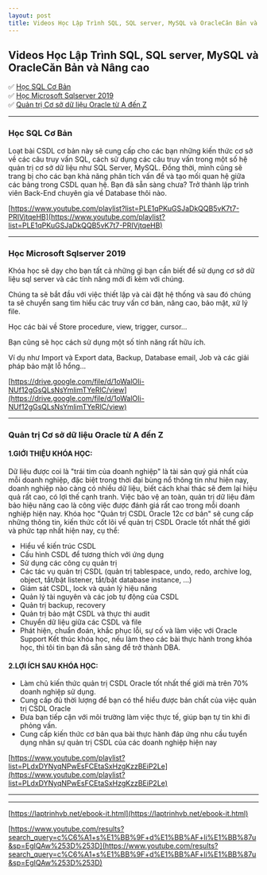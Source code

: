 ```yaml
---
layout: post
title: Videos Học Lập Trình SQL, SQL server, MySQL và OracleCăn Bản và Nâng cao
---
```


## Videos Học Lập Trình SQL, SQL server, MySQL và OracleCăn Bản và Nâng cao


✅ [Học SQL Cơ Bản](https://www.youtube.com/playlist?list=PLE1qPKuGSJaDkQQB5vK7t7-PRIVjtqeHB)  
✅ [Học Microsoft Sqlserver 2019](https://drive.google.com/file/d/1oWalOIi-NUf12gGsQLsNsYmlimTYeRlC/view)  
✅ [Quản trị Cơ sở dữ liệu Oracle từ A đến Z](https://www.youtube.com/playlist?list=PLdxDYNyqNPwEsFCEtaSxHzgKzzBEiP2Le)  

-----
### Học SQL Cơ Bản
Loạt bài CSDL cơ bản này sẽ cung cấp cho các bạn những kiến thức cơ sở về các câu truy vấn SQL, cách sử dụng các câu truy vấn trong một số hệ quản trị cơ sở dữ liệu như SQL Server, MySQL. Đồng thời, mình cũng sẽ trang bị cho các bạn khả năng phân tích vấn đề và tạo mối quan hệ giữa các bảng trong CSDL quan hệ. Bạn đã sẵn sàng chưa? Trở thành lập trình viên Back-End chuyên gia về Database thôi nào.

[https://www.youtube.com/playlist?list=PLE1qPKuGSJaDkQQB5vK7t7-PRIVjtqeHB](https://www.youtube.com/playlist?list=PLE1qPKuGSJaDkQQB5vK7t7-PRIVjtqeHB)

-----
### Học Microsoft Sqlserver 2019
Khóa học sẽ dạy cho bạn tất cả những gì bạn cần biết để sử dụng cơ sở dữ liệu sql server và các tính năng mới đi kèm với chúng.

Chúng ta sẽ bắt đầu với việc thiết lập và cài đặt hệ thống và sau đó chúng ta sẽ chuyển sang tìm hiểu các truy vấn cơ bản, nâng cao, bảo mật, xử lý file.

Học các bài về Store procedure, view, trigger, cursor...

Bạn cũng sẽ học cách sử dụng một số tính năng rất hữu ích.

Ví dụ như  Import và Export data, Backup, Database email, Job và các giải pháp bảo mật lỗ hổng...

[https://drive.google.com/file/d/1oWalOIi-NUf12gGsQLsNsYmlimTYeRlC/view](https://drive.google.com/file/d/1oWalOIi-NUf12gGsQLsNsYmlimTYeRlC/view)

-----
### Quản trị Cơ sở dữ liệu Oracle từ A đến Z
#### 1.GIỚI THIỆU KHÓA HỌC:
Dữ liệu được coi là "trái tim của doanh nghiệp" là tài sản quý giá nhất của mỗi doanh nghiệp, đặc biệt trong thời đại bùng nổ thông tin như hiện nay, doanh nghiệp nào càng có nhiều dữ liệu, biết cách khai thác sẽ đem lại hiệu quả rất cao, có lợi thế cạnh tranh. Việc bảo vệ an toàn, quản trị dữ liệu đảm bảo hiệu năng cao là công việc được đánh giá rất cao trong mỗi doanh nghiệp hiện nay.
Khóa học "Quản trị CSDL Oracle 12c cơ bản" sẽ cung cấp những thông tin, kiến thức cốt lõi về quản trị CSDL Oracle tốt nhất thế giới và phức tạp nhất hiện nay, cụ thể:
 - Hiểu về kiến trúc CSDL
 - Cấu hình CSDL để tương thích với ứng dụng
 - Sử dụng các công cụ quản trị
 - Các tác vụ quản trị CSDL (quản trị tablespace, undo, redo, archive log, object, tắt/bật listener, tắt/bật database instance, …)
 - Giám sát CSDL, lock và quản lý hiệu năng
 - Quản lý tài nguyên và các job tự động của CSDL
 - Quản trị backup, recovery
 - Quản trị bảo mật CSDL và thực thi audit 
 - Chuyển dữ liệu giữa các CSDL và file
 - Phát hiện, chuẩn đoán, khắc phục lỗi, sự cố và làm việc với Oracle Support
Kết thúc khóa học, nếu làm theo các bài thực hành trong khóa học, thì tôi tin bạn đã sẵn sàng để trở thành DBA.

#### 2.LỢI ÍCH SAU KHÓA HỌC:
- Làm chủ kiến thức quản trị CSDL Oracle tốt nhất thế giới mà trên 70% doanh nghiệp sử dụng.
- Cung cấp đủ thời lượng để bạn có thể hiểu được bản chất của việc quản trị CSDL Oracle
- Đưa bạn tiếp cận với môi trường làm việc thực tế, giúp bạn tự tin khi đi phỏng vấn.
- Cung cấp kiến thức cơ bản qua bài thực hành đáp ứng nhu cầu tuyển dụng nhân sự quản trị CSDL của các doanh nghiệp hiện nay

[https://www.youtube.com/playlist?list=PLdxDYNyqNPwEsFCEtaSxHzgKzzBEiP2Le](https://www.youtube.com/playlist?list=PLdxDYNyqNPwEsFCEtaSxHzgKzzBEiP2Le)

-----
-----

[https://laptrinhvb.net/ebook-it.html](https://laptrinhvb.net/ebook-it.html)

[https://www.youtube.com/results?search_query=c%C6%A1+s%E1%BB%9F+d%E1%BB%AF+li%E1%BB%87u&sp=EgIQAw%253D%253D](https://www.youtube.com/results?search_query=c%C6%A1+s%E1%BB%9F+d%E1%BB%AF+li%E1%BB%87u&sp=EgIQAw%253D%253D)